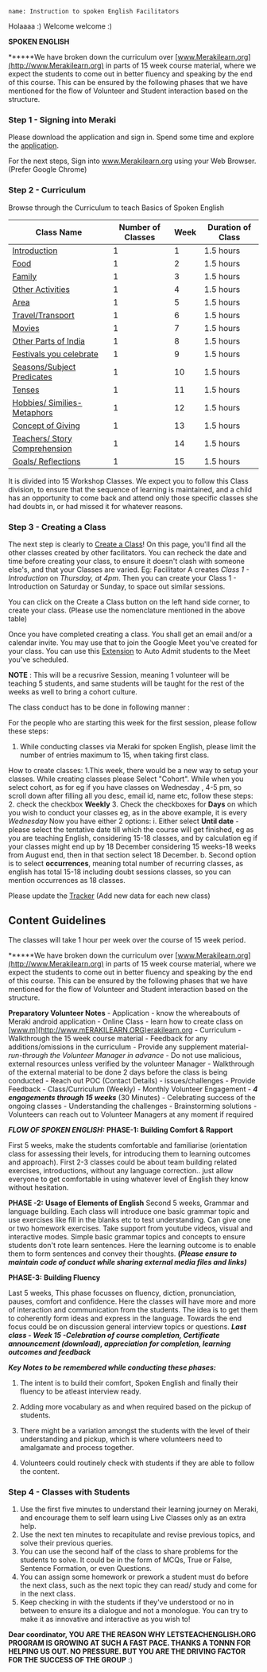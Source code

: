 ```ngMeta
name: Instruction to spoken English Facilitators
```

Holaaaa :) Welcome welcome :) 

**SPOKEN ENGLISH**


******We have broken down the curriculum over [www.Merakilearn.org](http://www.Merakilearn.org) in parts of 15 week course material, where we expect the students to come out in better fluency and speaking by the end of this course. This can be ensured by the following phases that we have mentioned for the flow of Volunteer and Student interaction based on the structure.

### Step 1 - Signing into Meraki
Please download the application and sign in. Spend some time and explore the [application](https://play.google.com/store/apps/details?id=org.merakilearn&hl=en_IN&gl=US,).


For the next steps, Sign into www.Merakilearn.org using your Web Browser. (Prefer Google Chrome)

### Step 2 - Curriculum
Browse through the Curriculum to teach Basics of Spoken English

|Class Name| Number of Classes| Week| Duration of Class|
|------|------|-----|-------|
| [Introduction](https://www.merakilearn.org/course/125/exercise/3246) | 1 |1 |1.5 hours|
| [Food](https://www.merakilearn.org/course/125/exercise/3247) |1 |2 |1.5 hours |
| [Family](https://www.merakilearn.org/course/125/exercise/3249) |1 |3 |1.5 hours|
| [Other Activities](https://www.merakilearn.org/course/125/exercise/3250)| 1 |4 |1.5 hours|
| [Area](https://www.merakilearn.org/course/125/exercise/3248) |1| 5| 1.5 hours|
| [Travel/Transport](https://www.merakilearn.org/course/125/exercise/3268) |1| 6 |1.5 hours|
| [Movies](https://www.merakilearn.org/course/125/exercise/3270) | 1| 7 |1.5 hours|
| [Other Parts of India](https://www.merakilearn.org/course/125/exercise/3269) | 1| 8 |1.5 hours|
| [Festivals you celebrate](https://www.merakilearn.org/course/125/exercise/3271)| 1 |9| 1.5 hours|
| [Seasons/Subject Predicates](https://www.merakilearn.org/course/125/exercise/3272) | 1| 10| 1.5 hours|
| [Tenses](https://www.merakilearn.org/course/125/exercise/3273)| 1| 11| 1.5 hours|
| [Hobbies/ Similies-Metaphors](https://www.merakilearn.org/course/125/exercise/3274) |1 |12| 1.5 hours |
| [Concept of Giving](https://www.merakilearn.org/course/125/exercise/3275) |1| 13 |1.5 hours|
| [Teachers/ Story Comprehension](https://www.merakilearn.org/course/125/exercise/3276) |1| 14 |1.5 hours|
| [Goals/ Reflections](https://www.merakilearn.org/course/125/exercise/3277)| 1| 15| 1.5 hours|

It is divided into 15 Workshop Classes. We expect you to follow this Class division, to ensure that the sequence of learning is maintained, and a child has an opportunity to come back and attend only those specific classes she had doubts in, or had missed it for whatever reasons.

### Step 3 - Creating a Class
The next step is clearly to [Create a Class](https://www.merakilearn.org/class)! On this page, you'll find all the other classes created by other facilitators. You can recheck the date and time before creating your class, to ensure it doesn't clash with someone else's, and that your Classes are varied. Eg: Facilitator A creates *Class 1 - Introduction* on *Thursday, at 4pm*. Then you can create your Class 1 - Introduction on Saturday or Sunday, to space out similar sessions.

You can click on the Create a Class button on the left hand side corner, to create your class. (Please use the nomenclature mentioned in the above table)

Once you have completed creating a class. You shall get an email and/or a calendar invite. You may use that to join the Google Meet you've created for your class. You can use this [Extension](https://chrome.google.com/webstore/detail/auto-admit-for-google-mee/epemkdedgaoeeobdjmkmhhhbjemckmgb/related?hl=en,) to Auto Admit students to the Meet you've scheduled.

**NOTE** : This will be a recusrive Session, meaning 1 volunteer will be teaching 5 students, and same students will be taught for the rest of the weeks as well to bring a cohort culture. 

The class conduct has to be done in following manner : 

For the people who are starting this week for the first session, please follow these steps:
1. While conducting classes via Meraki for spoken English, please limit the number of entries maximum to 15, when taking first class.

How to create classes:
1.This week, there would be a new way to setup your classes. While creating classes please Select "Cohort". While when you select cohort, as for eg if you have classes on Wednesday  , 4-5 pm, so scroll down after filling all you desc, email id, name etc, follow these steps:
2. check the checkbox **Weekly**
3. Check the checkboxes for **Days** on which you wish to conduct your classes eg, as in the above example, it is every *Wednesday*
Now you have either 2 options:
i. Either select **Until date** - please select the tentative date till which the course will get finished, eg as you are teaching English, considering 15-18 classes, and by calculation eg if your classes might end up by 18 December considering 15 weeks-18 weeks from August end, then in that section select 18 December.
b. Second option is to select **occurrences**, meaning total number of recurring classes, as english has total 15-18 including doubt sessions classes, so you can mention occurrences as 18 classes.

Please update the [Tracker](https://docs.google.com/spreadsheets/d/1jZYeO6412o1tFhmGVRjWETmotBMXZjK15CAiyy2Z0_c/edit#gid=0) (Add new data for each new class)




## Content Guidelines

The classes will take 1 hour per week over the course of 15 week period.

******We have broken down the curriculum over [www.Merakilearn.org](http://www.Merakilearn.org) in parts of 15 week course material, where we expect the students to come out in better fluency and speaking by the end of this course. This can be ensured by the following phases that we have mentioned for the flow of Volunteer and Student interaction based on the structure.

**Preparatory Volunteer Notes**
    - Application - know the whereabouts of Meraki android application
    - Online Class - learn how to create class on [www.m](http://www.mERAKILEARN.ORG)erakilearn.org
    - Curriculum
        - Walkthrough the 15 week course material
        - Feedback for any additions/omissions in the curriculum
        - Provide any supplement material- *run-through the Volunteer Manager in advance*
        - Do not use malicious, external resources unless verified by the volunteer Manager
        - Walkthrough of the external material to be done 2 days before the class is being conducted
    - Reach out POC (Contact Details) - issues/challenges
    - Provide Feedback - Class/Curriculum (Weekly)
    - Monthly Volunteer Engagement - ***4 engagements through 15 weeks*** (30 Minutes)
        - Celebrating success of the ongoing classes
        - Understanding the challenges
        - Brainstorming solutions
        - Volunteers can reach out to Volunteer Managers at any moment if required

***FLOW OF SPOKEN ENGLISH:*** 
**PHASE-1: Building Comfort & Rapport**

First 5 weeks, make the students comfortable and familiarise (orientation class for assessing their levels, for introducing them to learning outcomes and approach). First 2-3 classes could be about team building related exercises, introductions, without any language correction.. just allow everyone to get comfortable in using whatever level of English they know without hesitation.

**PHASE -2:** **Usage of Elements of English**
Second 5 weeks, Grammar and language building. Each class will introduce one basic grammar topic and use exercises like fill in the blanks etc to test understanding. Can give one or two homework exercises. Take support from youtube videos, visual and interactive modes. Simple basic grammar topics and concepts to ensure students don't rote learn sentences. Here the learning outcome is to enable them to form sentences and convey their thoughts. **(*Please ensure to maintain code of conduct while sharing external media files and links)***

**PHASE-3:** **Building Fluency**

Last 5 weeks, This phase focusses on fluency, diction, pronunciation, pauses, comfort and confidence. Here the classes will have more and more of interaction and communication from the students. The idea is to get them to coherently form ideas and express in the language. Towards the end focus could be on discussion general interview topics or questions.
***Last class - Week 15 -Celebration of course completion, Certificate announcement (download), appreciation for completion, learning outcomes and feedback***

***Key Notes to be remembered while conducting these phases:***
1. The intent is to build their comfort, Spoken English and finally their fluency to be atleast interview ready.
2. Adding more vocabulary as and when required based on the pickup of students.

1. There might be a variation amongst the students with the level of their understanding and pickup, which is where volunteers need to amalgamate and process together.
2. Volunteers could routinely check with students if they are able to follow the content. 

### Step 4 - Classes with Students

1. Use the first five minutes to understand their learning journey on Meraki, and encourage them to self learn using Live Classes only as an extra help.
2. Use the next ten minutes to recapitulate and revise previous topics, and solve their previous queries.
3. You can use the second half of the class to share problems for the students to solve. It could be in the form of MCQs, True or False, Sentence Formation, or even Questions.
4. You can assign some homework or prework a student must do before the next class, such as the next topic they can read/ study and come for in the next class.
5. Keep checking in with the students if they've understood or no in between to ensure its a dialogue and not a monologue. You can try to make it as innovative and interactive as you wish to!


**Dear coordinator, YOU ARE THE REASON WHY LETSTEACHENGLISH.ORG PROGRAM IS GROWING AT SUCH A FAST PACE. THANKS A TONNN FOR HELPING US OUT. NO PRESSURE. BUT YOU ARE THE DRIVING FACTOR FOR THE SUCCESS OF THE GROUP** :)

